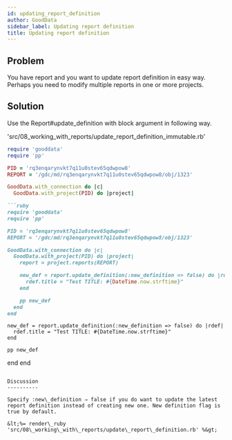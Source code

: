 ```yaml
---
id: updating_report_definition
author: GoodData
sidebar_label: Updating report definition
title: Updating report definition
---
```


Problem
-------

You have report and you want to update report definition in easy way.
Perhaps you need to modify multiple reports in one or more projects.

Solution
--------

Use the Report\#update\_definition with block argument in following way.


'src/08\_working\_with\_reports/update\_report\_definition\_immutable.rb'
```ruby
require 'gooddata'
require 'pp'

PID = 'rq3enqarynvkt7q11u0stev65qdwpow8'
REPORT = '/gdc/md/rq3enqarynvkt7q11u0stev65qdwpow8/obj/1323'

GoodData.with_connection do |c|
  GoodData.with_project(PID) do |project|

```ruby
require 'gooddata'
require 'pp'

PID = 'rq3enqarynvkt7q11u0stev65qdwpow8'
REPORT = '/gdc/md/rq3enqarynvkt7q11u0stev65qdwpow8/obj/1323'

GoodData.with_connection do |c|
  GoodData.with_project(PID) do |project|
    report = project.reports(REPORT)

    new_def = report.update_definition(:new_definition => false) do |rdef|
      rdef.title = "Test TITLE: #{DateTime.now.strftime}"
    end

    pp new_def
  end
end
```
    new_def = report.update_definition(:new_definition => false) do |rdef|
      rdef.title = "Test TITLE: #{DateTime.now.strftime}"
    end

    pp new_def
  end
end
```

Discussion
----------

Specify :new\_definition ⇒ false if you do want to update the latest
report definition instead of creating new one. New definition flag is
true by default.

&lt;%= render\_ruby
'src/08\_working\_with\_reports/update\_report\_definition.rb' %&gt;
